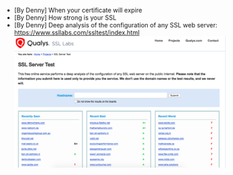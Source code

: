 * [By Denny] When your certificate will expire
* [By Denny] How strong is your SSL
* [By Denny] Deep analysis of the configuration of any SSL web server: https://www.ssllabs.com/ssltest/index.html
![](./images/ssl-lab-test.png)
